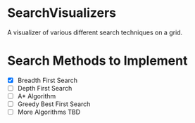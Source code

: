 # SearchVisualizers
A visualizer of various different search techniques on a grid.
# Search Methods to Implement
- [x] Breadth First Search
- [ ] Depth First Search
- [ ] A* Algorithm
- [ ] Greedy Best First Search
- [ ] More Algorithms TBD